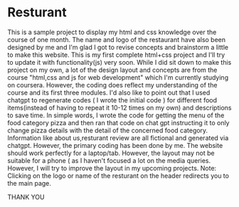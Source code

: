 # Resturant
This is a sample project to display my html and css knowledge over the course of one month. The name and logo of the restaurant have also been designed by me and I'm glad I got to revise concepts and brainstorm a little to make this website. This is my first complete html+css project and I'll try to update it with functionality(js) very soon. 
While I did sit down to make this project on my own, a lot of the design layout and concepts are from the course "html,css and js for web development" which I'm currently studying on coursera. However, the coding does reflect my understanding of the course and its first three modules.
I'd also like to point out that I used chatgpt to regenerate codes ( I wrote the initial code ) for different food items(instead of having to repeat it 10-12 times on my own) and descriptions to save time. In simple words, I wrote the code for getting the menu of the food category pizza and then ran that code on chat gpt instructing it to only change pizza details with the detail of the concerned food category. Information like about us,resturant review are all fictional and generated via chatgpt. However, the primary coding has been done by me. 
The website should work perfectly for a laptop/tab. However, the layout may not be suitable for a phone ( as I haven't focused a lot on the media queries. However, I will try to improve the layout in my upcoming projects. 
Note: Clicking on the logo or name of the resturant on the header redirects you to the main page. 

THANK YOU 
